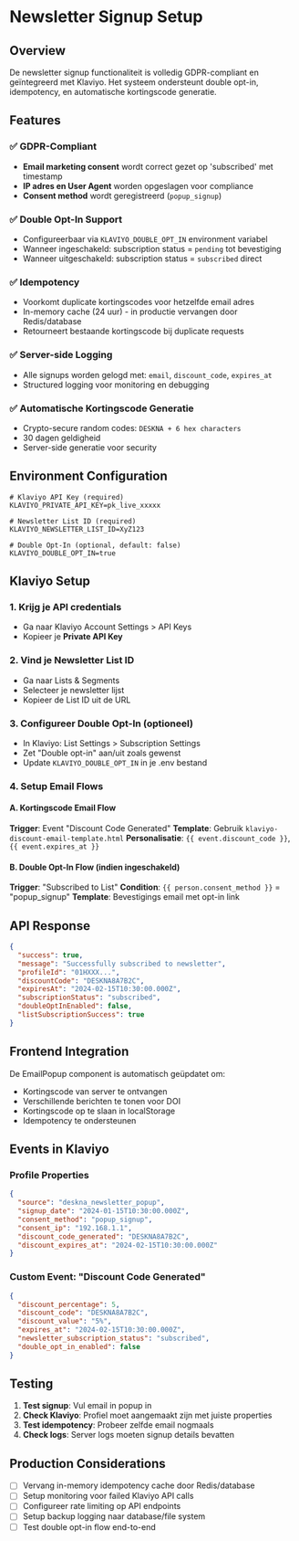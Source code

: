 # Newsletter Signup Setup

## Overview
De newsletter signup functionaliteit is volledig GDPR-compliant en geïntegreerd met Klaviyo. Het systeem ondersteunt double opt-in, idempotency, en automatische kortingscode generatie.

## Features

### ✅ GDPR-Compliant
- **Email marketing consent** wordt correct gezet op 'subscribed' met timestamp
- **IP adres en User Agent** worden opgeslagen voor compliance
- **Consent method** wordt geregistreerd (`popup_signup`)

### ✅ Double Opt-In Support
- Configureerbaar via `KLAVIYO_DOUBLE_OPT_IN` environment variabel
- Wanneer ingeschakeld: subscription status = `pending` tot bevestiging
- Wanneer uitgeschakeld: subscription status = `subscribed` direct

### ✅ Idempotency
- Voorkomt duplicate kortingscodes voor hetzelfde email adres
- In-memory cache (24 uur) - in productie vervangen door Redis/database
- Retourneert bestaande kortingscode bij duplicate requests

### ✅ Server-side Logging
- Alle signups worden gelogd met: `email`, `discount_code`, `expires_at`
- Structured logging voor monitoring en debugging

### ✅ Automatische Kortingscode Generatie
- Crypto-secure random codes: `DESKNA + 6 hex characters`
- 30 dagen geldigheid
- Server-side generatie voor security

## Environment Configuration

```env
# Klaviyo API Key (required)
KLAVIYO_PRIVATE_API_KEY=pk_live_xxxxx

# Newsletter List ID (required)
KLAVIYO_NEWSLETTER_LIST_ID=XyZ123

# Double Opt-In (optional, default: false)
KLAVIYO_DOUBLE_OPT_IN=true
```

## Klaviyo Setup

### 1. Krijg je API credentials
- Ga naar Klaviyo Account Settings > API Keys
- Kopieer je **Private API Key**

### 2. Vind je Newsletter List ID
- Ga naar Lists & Segments
- Selecteer je newsletter lijst
- Kopieer de List ID uit de URL

### 3. Configureer Double Opt-In (optioneel)
- In Klaviyo: List Settings > Subscription Settings
- Zet "Double opt-in" aan/uit zoals gewenst
- Update `KLAVIYO_DOUBLE_OPT_IN` in je .env bestand

### 4. Setup Email Flows

#### A. Kortingscode Email Flow
**Trigger**: Event "Discount Code Generated"
**Template**: Gebruik `klaviyo-discount-email-template.html`
**Personalisatie**: `{{ event.discount_code }}`, `{{ event.expires_at }}`

#### B. Double Opt-In Flow (indien ingeschakeld)
**Trigger**: "Subscribed to List" 
**Condition**: `{{ person.consent_method }}` = "popup_signup"
**Template**: Bevestigings email met opt-in link

## API Response

```json
{
  "success": true,
  "message": "Successfully subscribed to newsletter",
  "profileId": "01HXXX...",
  "discountCode": "DESKNA8A7B2C",
  "expiresAt": "2024-02-15T10:30:00.000Z",
  "subscriptionStatus": "subscribed",
  "doubleOptInEnabled": false,
  "listSubscriptionSuccess": true
}
```

## Frontend Integration

De EmailPopup component is automatisch geüpdatet om:
- Kortingscode van server te ontvangen
- Verschillende berichten te tonen voor DOI
- Kortingscode op te slaan in localStorage
- Idempotency te ondersteunen

## Events in Klaviyo

### Profile Properties
```json
{
  "source": "deskna_newsletter_popup",
  "signup_date": "2024-01-15T10:30:00.000Z",
  "consent_method": "popup_signup",
  "consent_ip": "192.168.1.1",
  "discount_code_generated": "DESKNA8A7B2C",
  "discount_expires_at": "2024-02-15T10:30:00.000Z"
}
```

### Custom Event: "Discount Code Generated"
```json
{
  "discount_percentage": 5,
  "discount_code": "DESKNA8A7B2C",
  "discount_value": "5%",
  "expires_at": "2024-02-15T10:30:00.000Z",
  "newsletter_subscription_status": "subscribed",
  "double_opt_in_enabled": false
}
```

## Testing

1. **Test signup**: Vul email in popup in
2. **Check Klaviyo**: Profiel moet aangemaakt zijn met juiste properties
3. **Test idempotency**: Probeer zelfde email nogmaals
4. **Check logs**: Server logs moeten signup details bevatten

## Production Considerations

- [ ] Vervang in-memory idempotency cache door Redis/database
- [ ] Setup monitoring voor failed Klaviyo API calls  
- [ ] Configureer rate limiting op API endpoints
- [ ] Setup backup logging naar database/file system
- [ ] Test double opt-in flow end-to-end
